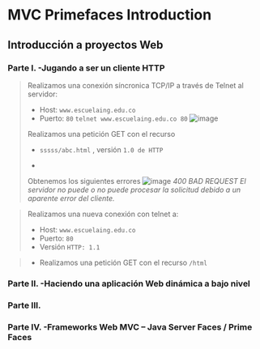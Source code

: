 # MVC Primefaces Introduction
## Introducción a proyectos Web

### Parte I. -Jugando a ser un cliente HTTP
> Realizamos una conexión síncronica TCP/IP a través de Telnet al servidor:
> * Host: ```www.escuelaing.edu.co```
> * Puerto: ```80```
> ``` telnet www.escuelaing.edu.co 80 ```
> ![image](https://user-images.githubusercontent.com/59893804/93660244-4b6cd380-fa12-11ea-94d1-5d95016488bd.png)
>
> Realizamos una petición GET con el recurso 
>* ```sssss/abc.html``` , versión ```1.0 de HTTP```
>* ``` GET sssss/abc.html HTTP/1.0
> Obtenemos los siguientes errores
> ![image](https://user-images.githubusercontent.com/59893804/93660276-a8688980-fa12-11ea-9475-cebf35520139.png)
> _400 BAD REQUEST
El servidor no puede o no puede procesar la solicitud debido a un aparente error del cliente._


> Realizamos una nueva conexión con telnet a:
> * Host: ```www.escuelaing.edu.co```
> * Puerto: ```80```
> * Versión ```HTTP: 1.1```

>
>
> * Realizamos una petición GET con el recurso ```/html```


### Parte II. -Haciendo una aplicación Web dinámica a bajo nivel
### Parte III.
### Parte IV. -Frameworks Web MVC – Java Server Faces / Prime Faces
